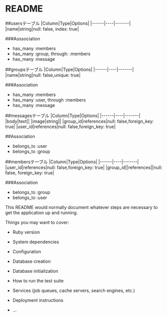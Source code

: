 # README

##usersテーブル
|Column|Type|Options|
|------|----|-------|
|name|string|null: false, index: true|

###Asssociation
- has_many :members
- has_many :group, through: :members
- has_many :message

##groupsテーブル
|Column|Type|Options|
|------|----|-------|
|name|string|null: false,unique: true|

###Association
- has_many :members
- has_many :user, through :members
- has_many :message

##messagesテーブル
|Column|Type|Options|
|------|----|-------|
|body|text||
|image|string||
|group_id|references|null: false,foreign_key: true|
|user_id|references|null: false,foreign_key: true|

##Association
- belongs_to :user
- belongs_to :group

##membersテーブル
|Column|Type|Options|
|------|----|-------|
|user_id|references|null: false,foreign_key: true|
|group_id||references||null: false, foreign_key: true|

###Association
- belongs_to :group
- belongs_to :user

This README would normally document whatever steps are necessary to get the
application up and running.

Things you may want to cover:

* Ruby version

* System dependencies

* Configuration

* Database creation

* Database initialization

* How to run the test suite

* Services (job queues, cache servers, search engines, etc.)

* Deployment instructions

* ...
